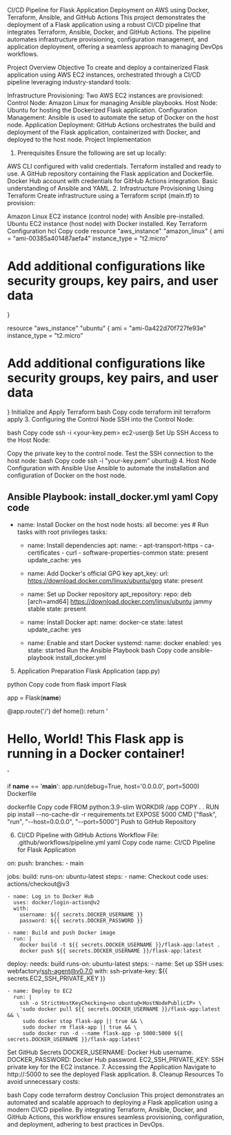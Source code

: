 
CI/CD Pipeline for Flask Application Deployment on AWS using Docker, Terraform, Ansible, and GitHub Actions
This project demonstrates the deployment of a Flask application using a robust CI/CD pipeline that integrates Terraform, Ansible, Docker, and GitHub Actions. The pipeline automates infrastructure provisioning, configuration management, and application deployment, offering a seamless approach to managing DevOps workflows.

Project Overview
Objective
To create and deploy a containerized Flask application using AWS EC2 instances, orchestrated through a CI/CD pipeline leveraging industry-standard tools:

Infrastructure Provisioning:
Two AWS EC2 instances are provisioned:
Control Node: Amazon Linux for managing Ansible playbooks.
Host Node: Ubuntu for hosting the Dockerized Flask application.
Configuration Management:
Ansible is used to automate the setup of Docker on the host node.
Application Deployment:
GitHub Actions orchestrates the build and deployment of the Flask application, containerized with Docker, and deployed to the host node.
Project Implementation
1. Prerequisites
Ensure the following are set up locally:

AWS CLI configured with valid credentials.
Terraform installed and ready to use.
A GitHub repository containing the Flask application and Dockerfile.
Docker Hub account with credentials for GitHub Actions integration.
Basic understanding of Ansible and YAML.
2. Infrastructure Provisioning Using Terraform
Create infrastructure using a Terraform script (main.tf) to provision:

Amazon Linux EC2 instance (control node) with Ansible pre-installed.
Ubuntu EC2 instance (host node) with Docker installed.
Key Terraform Configuration
hcl
Copy code
resource "aws_instance" "amazon_linux" {
  ami           = "ami-00385a401487aefa4"
  instance_type = "t2.micro"
  # Add additional configurations like security groups, key pairs, and user data
}

resource "aws_instance" "ubuntu" {
  ami           = "ami-0a422d70f727fe93e"
  instance_type = "t2.micro"
  # Add additional configurations like security groups, key pairs, and user data
}
Initialize and Apply Terraform
bash
Copy code
terraform init
terraform apply
3. Configuring the Control Node
SSH into the Control Node:

bash
Copy code
ssh -i <your-key.pem> ec2-user@<ControlNodePublicIP>
Set Up SSH Access to the Host Node:

Copy the private key to the control node.
Test the SSH connection to the host node:
bash
Copy code
ssh -i "your-key.pem" ubuntu@<HostNodePrivateIP>
4. Host Node Configuration with Ansible
Use Ansible to automate the installation and configuration of Docker on the host node.

Ansible Playbook: install_docker.yml
yaml
Copy code
---
- name: Install Docker on the host node
  hosts: all
  become: yes  # Run tasks with root privileges
  tasks:
    - name: Install dependencies
      apt:
        name:
          - apt-transport-https
          - ca-certificates
          - curl
          - software-properties-common
        state: present
        update_cache: yes

    - name: Add Docker's official GPG key
      apt_key:
        url: https://download.docker.com/linux/ubuntu/gpg
        state: present

    - name: Set up Docker repository
      apt_repository:
        repo: deb [arch=amd64] https://download.docker.com/linux/ubuntu jammy stable
        state: present

    - name: Install Docker
      apt:
        name: docker-ce
        state: latest
        update_cache: yes

    - name: Enable and start Docker
      systemd:
        name: docker
        enabled: yes
        state: started
Run the Ansible Playbook
bash
Copy code
ansible-playbook install_docker.yml
5. Application Preparation
Flask Application (app.py)

python
Copy code
from flask import Flask

app = Flask(__name__)

@app.route('/')
def home():
    return '<h1>Hello, World! This Flask app is running in a Docker container!</h1>'

if __name__ == '__main__':
    app.run(debug=True, host='0.0.0.0', port=5000)
Dockerfile

dockerfile
Copy code
FROM python:3.9-slim
WORKDIR /app
COPY . .
RUN pip install --no-cache-dir -r requirements.txt
EXPOSE 5000
CMD ["flask", "run", "--host=0.0.0.0", "--port=5000"]
Push to GitHub Repository

6. CI/CD Pipeline with GitHub Actions
Workflow File: .github/workflows/pipeline.yml
yaml
Copy code
name: CI/CD Pipeline for Flask Application

on:
  push:
    branches:
      - main

jobs:
  build:
    runs-on: ubuntu-latest
    steps:
    - name: Checkout code
      uses: actions/checkout@v3

    - name: Log in to Docker Hub
      uses: docker/login-action@v2
      with:
        username: ${{ secrets.DOCKER_USERNAME }}
        password: ${{ secrets.DOCKER_PASSWORD }}

    - name: Build and push Docker image
      run: |
        docker build -t ${{ secrets.DOCKER_USERNAME }}/flask-app:latest .
        docker push ${{ secrets.DOCKER_USERNAME }}/flask-app:latest

  deploy:
    needs: build
    runs-on: ubuntu-latest
    steps:
    - name: Set up SSH
      uses: webfactory/ssh-agent@v0.7.0
      with:
        ssh-private-key: ${{ secrets.EC2_SSH_PRIVATE_KEY }}

    - name: Deploy to EC2
      run: |
        ssh -o StrictHostKeyChecking=no ubuntu@<HostNodePublicIP> \
        'sudo docker pull ${{ secrets.DOCKER_USERNAME }}/flask-app:latest && \
         sudo docker stop flask-app || true && \
         sudo docker rm flask-app || true && \
         sudo docker run -d --name flask-app -p 5000:5000 ${{ secrets.DOCKER_USERNAME }}/flask-app:latest'
Set GitHub Secrets
DOCKER_USERNAME: Docker Hub username.
DOCKER_PASSWORD: Docker Hub password.
EC2_SSH_PRIVATE_KEY: SSH private key for the EC2 instance.
7. Accessing the Application
Navigate to http://<HostNodePublicIP>:5000 to see the deployed Flask application.
8. Cleanup Resources
To avoid unnecessary costs:

bash
Copy code
terraform destroy
Conclusion
This project demonstrates an automated and scalable approach to deploying a Flask application using a modern CI/CD pipeline. By integrating Terraform, Ansible, Docker, and GitHub Actions, this workflow ensures seamless provisioning, configuration, and deployment, adhering to best practices in DevOps.
